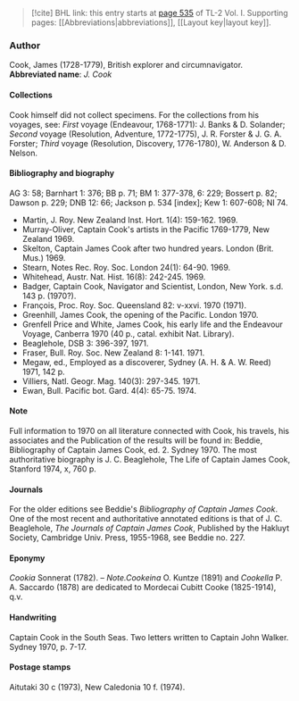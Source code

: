 > [!cite] BHL link: this entry starts at [page 535](https://www.biodiversitylibrary.org/page/33120666) of TL-2 Vol. I.
> Supporting pages: [[Abbreviations|abbreviations]], [[Layout key|layout key]].

### Author

Cook, James (1728-1779), British explorer and circumnavigator. 
**Abbreviated name**: *J. Cook*

#### Collections

Cook himself did not collect specimens. For the collections from his voyages, see: *First* voyage (Endeavour, 1768-1771): J. Banks & D. Solander; *Second* voyage (Resolution, Adventure, 1772-1775), J. R. Forster & J. G. A. Forster; *Third* voyage (Resolution, Discovery, 1776-1780), W. Anderson & D. Nelson.

#### Bibliography and biography

AG 3: 58; Barnhart 1: 376; BB p. 71; BM 1: 377-378, 6: 229; Bossert p. 82; Dawson p. 229; DNB 12: 66; Jackson p. 534 \[index\]; Kew 1: 607-608; NI 74.
- Martin, J. Roy. New Zealand Inst. Hort. 1(4): 159-162. 1969.
- Murray-Oliver, Captain Cook's artists in the Pacific 1769-1779, New Zealand 1969.
- Skelton, Captain James Cook after two hundred years. London (Brit. Mus.) 1969.
- Stearn, Notes Rec. Roy. Soc. London 24(1): 64-90. 1969.
- Whitehead, Austr. Nat. Hist. 16(8): 242-245. 1969.
- Badger, Captain Cook, Navigator and Scientist, London, New York. s.d. 143 p. (1970?).
- François, Proc. Roy. Soc. Queensland 82: v-xxvi. 1970 (1971).
- Greenhill, James Cook, the opening of the Pacific. London 1970.
- Grenfell Price and White, James Cook, his early life and the Endeavour Voyage, Canberra 1970 (40 p., catal. exhibit Nat. Library).
- Beaglehole, DSB 3: 396-397, 1971.
- Fraser, Bull. Roy. Soc. New Zealand 8: 1-141. 1971.
- Megaw, ed., Employed as a discoverer, Sydney (A. H. & A. W. Reed) 1971, 142 p.
- Villiers, Natl. Geogr. Mag. 140(3): 297-345. 1971.
- Ewan, Bull. Pacific bot. Gard. 4(4): 65-75. 1974.

#### Note

Full information to 1970 on all literature connected with Cook, his travels, his associates and the Publication of the results will be found in: Beddie, Bibliography of Captain James Cook, ed. 2. Sydney 1970. The most authoritative biography is J. C. Beaglehole, The Life of Captain James Cook, Stanford 1974, x, 760 p.

#### Journals

For the older editions see Beddie's *Bibliography of Captain James Cook*. One of the most recent and authoritative annotated editions is that of J. C. Beaglehole, *The Journals of Captain James Cook*, Published by the Hakluyt Society, Cambridge Univ. Press, 1955-1968, see Beddie no. 227.

#### Eponymy

*Cookia* Sonnerat (1782). – *Note.Cookeina* O. Kuntze (1891) and *Cookella* P. A. Saccardo (1878) are dedicated to Mordecai Cubitt Cooke (1825-1914), q.v.

#### Handwriting

Captain Cook in the South Seas. Two letters written to Captain John Walker. Sydney 1970, p. 7-17.

#### Postage stamps

Aitutaki 30 c (1973), New Caledonia 10 f. (1974).

